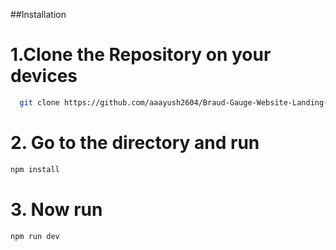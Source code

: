 ##Installation

# 1.Clone the Repository on your devices
```bash
  git clone https://github.com/aaayush2604/Braud-Gauge-Website-Landing-Page
```
# 2. Go to the directory and run 
```bash
npm install
```

# 3. Now run 
```
npm run dev
```


